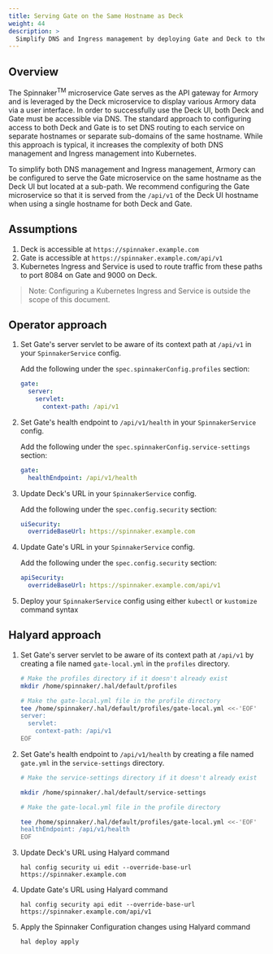 ```yaml
---
title: Serving Gate on the Same Hostname as Deck
weight: 44
description: >
  Simplify DNS and Ingress management by deploying Gate and Deck to the same host.  
---
```


## Overview

The Spinnaker<sup>TM</sup> microservice Gate serves as the API gateway for
Armory and is leveraged by the Deck microservice to display various Armory data
via a user interface. In order to successfully use the Deck UI, both Deck and
Gate must be accessible via DNS. The standard approach to configuring access to
both Deck and Gate is to set DNS routing to each service on separate hostnames
or separate sub-domains of the same hostname. While this approach is typical,
it increases the complexity of both DNS management and Ingress management into
Kubernetes.

To simplify both DNS management and Ingress management, Armory can be configured
to serve the Gate microservice on the same hostname as the Deck UI but located
at a sub-path. We recommend configuring the Gate microservice so that it is served from the `/api/v1` of the Deck UI hostname when using a single hostname for both Deck and Gate.

## Assumptions

1. Deck is accessible at `https://spinnaker.example.com`
2. Gate is accessible at `https://spinnaker.example.com/api/v1`
3. Kubernetes Ingress and Service is used to route traffic from these paths to port 8084 on Gate and 9000 on Deck.

>Note: Configuring a Kubernetes Ingress and Service is outside the scope of this document.

## Operator approach

1. Set Gate's server servlet to be aware of its context path at `/api/v1` in your `SpinnakerService` config.

   Add the following under the `spec.spinnakerConfig.profiles` section:

   ```yaml
   gate:
     server:
       servlet:
         context-path: /api/v1
   ```

1. Set Gate's health endpoint to `/api/v1/health` in your `SpinnakerService` config.

   Add the following under the `spec.spinnakerConfig.service-settings` section:

   ```yaml
   gate:
     healthEndpoint: /api/v1/health
   ```

1. Update Deck's URL in your `SpinnakerService` config.

   Add the following under the `spec.config.security` section:

   ```yaml
   uiSecurity:
     overrideBaseUrl: https://spinnaker.example.com
   ```

1. Update Gate's URL in your `SpinnakerService` config.

   Add the following under the `spec.config.security` section:

   ```yaml
   apiSecurity:
     overrideBaseUrl: https://spinnaker.example.com/api/v1
   ```

1. Deploy your `SpinnakerService` config using either `kubectl` or `kustomize` command syntax


## Halyard approach

1. Set Gate's server servlet to be aware of its context path at `/api/v1` by creating a file named `gate-local.yml`
in the `profiles` directory.

   ```bash
   # Make the profiles directory if it doesn't already exist
   mkdir /home/spinnaker/.hal/default/profiles
   ```

   ```bash
   # Make the gate-local.yml file in the profile directory
   tee /home/spinnaker/.hal/default/profiles/gate-local.yml <<-'EOF'
   server:
     servlet:
       context-path: /api/v1
   EOF
   ```

1. Set Gate's health endpoint to `/api/v1/health` by creating a file named `gate.yml` in the `service-settings`
directory.

   ```bash
   # Make the service-settings directory if it doesn't already exist

   mkdir /home/spinnaker/.hal/default/service-settings
   ```

   ```bash
   # Make the gate-local.yml file in the profile directory

   tee /home/spinnaker/.hal/default/profiles/gate-local.yml <<-'EOF'
   healthEndpoint: /api/v1/health
   EOF
   ```

1. Update Deck's URL using Halyard command

   ```
   hal config security ui edit --override-base-url https://spinnaker.example.com
   ```

1. Update Gate's URL using Halyard command

   ```
   hal config security api edit --override-base-url https://spinnaker.example.com/api/v1
   ```

1. Apply the Spinnaker Configuration changes using Halyard command

   ```
   hal deploy apply
   ```
